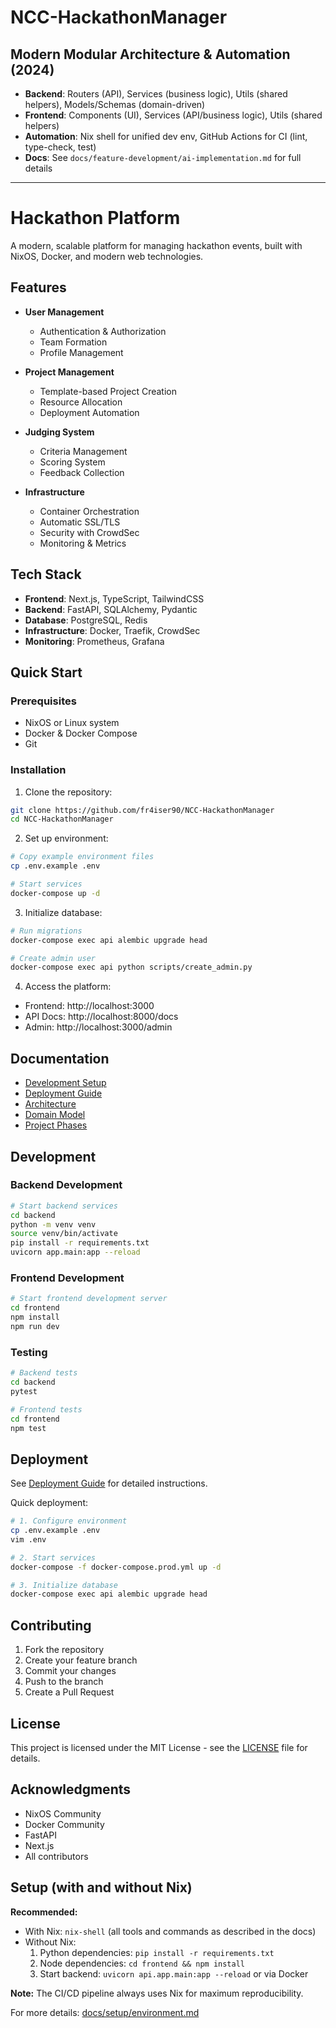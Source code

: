 # NCC-HackathonManager

## Modern Modular Architecture & Automation (2024)

- **Backend**: Routers (API), Services (business logic), Utils (shared helpers), Models/Schemas (domain-driven)
- **Frontend**: Components (UI), Services (API/business logic), Utils (shared helpers)
- **Automation**: Nix shell for unified dev env, GitHub Actions for CI (lint, type-check, test)
- **Docs**: See `docs/feature-development/ai-implementation.md` for full details

---

# Hackathon Platform

A modern, scalable platform for managing hackathon events, built with NixOS, Docker, and modern web technologies.

## Features

- **User Management**
  - Authentication & Authorization
  - Team Formation
  - Profile Management

- **Project Management**
  - Template-based Project Creation
  - Resource Allocation
  - Deployment Automation

- **Judging System**
  - Criteria Management
  - Scoring System
  - Feedback Collection

- **Infrastructure**
  - Container Orchestration
  - Automatic SSL/TLS
  - Security with CrowdSec
  - Monitoring & Metrics

## Tech Stack

- **Frontend**: Next.js, TypeScript, TailwindCSS
- **Backend**: FastAPI, SQLAlchemy, Pydantic
- **Database**: PostgreSQL, Redis
- **Infrastructure**: Docker, Traefik, CrowdSec
- **Monitoring**: Prometheus, Grafana

## Quick Start

### Prerequisites
- NixOS or Linux system
- Docker & Docker Compose
- Git

### Installation

1. Clone the repository:
```bash
git clone https://github.com/fr4iser90/NCC-HackathonManager
cd NCC-HackathonManager
```

2. Set up environment:
```bash
# Copy example environment files
cp .env.example .env

# Start services
docker-compose up -d
```

3. Initialize database:
```bash
# Run migrations
docker-compose exec api alembic upgrade head

# Create admin user
docker-compose exec api python scripts/create_admin.py
```

4. Access the platform:
- Frontend: http://localhost:3000
- API Docs: http://localhost:8000/docs
- Admin: http://localhost:3000/admin

## Documentation

- [Development Setup](docs/setup/development.md)
- [Deployment Guide](docs/setup/deployment.md)
- [Architecture](docs/architecture/tech-stack.md)
- [Domain Model](docs/architecture/domain-model.md)
- [Project Phases](docs/planning/phases.md)

## Development

### Backend Development
```bash
# Start backend services
cd backend
python -m venv venv
source venv/bin/activate
pip install -r requirements.txt
uvicorn app.main:app --reload
```

### Frontend Development
```bash
# Start frontend development server
cd frontend
npm install
npm run dev
```

### Testing
```bash
# Backend tests
cd backend
pytest

# Frontend tests
cd frontend
npm test
```

## Deployment

See [Deployment Guide](docs/setup/deployment.md) for detailed instructions.

Quick deployment:
```bash
# 1. Configure environment
cp .env.example .env
vim .env

# 2. Start services
docker-compose -f docker-compose.prod.yml up -d

# 3. Initialize database
docker-compose exec api alembic upgrade head
```

## Contributing

1. Fork the repository
2. Create your feature branch
3. Commit your changes
4. Push to the branch
5. Create a Pull Request

## License

This project is licensed under the MIT License - see the [LICENSE](LICENSE) file for details.

## Acknowledgments

- NixOS Community
- Docker Community
- FastAPI
- Next.js
- All contributors

## Setup (with and without Nix)

**Recommended:**
- With Nix: `nix-shell` (all tools and commands as described in the docs)
- Without Nix:
  1. Python dependencies: `pip install -r requirements.txt`
  2. Node dependencies: `cd frontend && npm install`
  3. Start backend: `uvicorn api.app.main:app --reload` or via Docker

**Note:** The CI/CD pipeline always uses Nix for maximum reproducibility.

For more details: [docs/setup/environment.md](docs/setup/environment.md)
